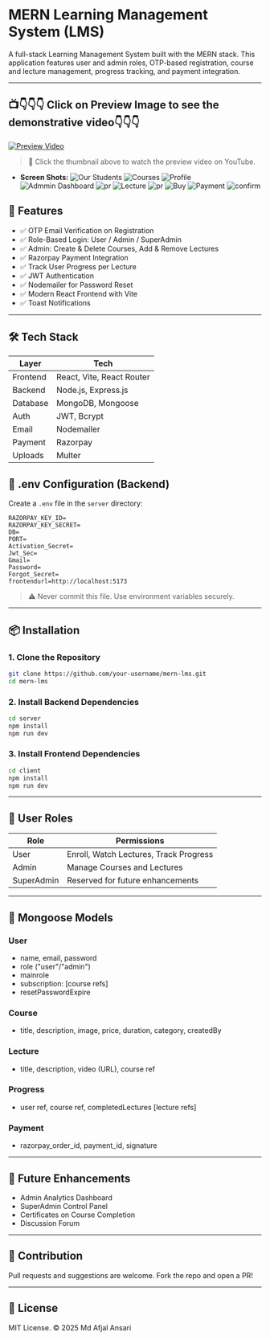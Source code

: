 # MERN Learning Management System (LMS)

A full-stack Learning Management System built with the MERN stack. This application features user and admin roles, OTP-based registration, course and lecture management, progress tracking, and payment integration.

---
## 📺👇👇👇 Click on Preview Image to see the demonstrative video👇👇👇

[![Preview Video](https://img.youtube.com/vi/-rkOo5zhuqM/0.jpg)](https://youtu.be/-rkOo5zhuqM)

> 🎥 Click the thumbnail above to watch the preview video on YouTube.

* **Screen Shots:**
    ![Our Students](frontend/public/s1.png)
    ![Courses](frontend/public/s2.png)
    ![Profile](frontend/public/s3.png)
    ![Admmin Dashboard](frontend/public/s4.png)
    ![pr](frontend/public/s5.png)
    ![Lecture](frontend/public/s6.png)
    ![pr](frontend/public/s7.png)
    ![Buy](frontend/public/s8.png)
    ![Payment](frontend/public/s9.png)
    ![confirm](frontend/public/s10.png)
## 🚀 Features

* ✅ OTP Email Verification on Registration
* ✅ Role-Based Login: User / Admin / SuperAdmin
* ✅ Admin: Create & Delete Courses, Add & Remove Lectures
* ✅ Razorpay Payment Integration
* ✅ Track User Progress per Lecture
* ✅ JWT Authentication
* ✅ Nodemailer for Password Reset
* ✅ Modern React Frontend with Vite
* ✅ Toast Notifications

---

## 🛠️ Tech Stack

| Layer    | Tech                      |
| -------- | ------------------------- |
| Frontend | React, Vite, React Router |
| Backend  | Node.js, Express.js       |
| Database | MongoDB, Mongoose         |
| Auth     | JWT, Bcrypt               |
| Email    | Nodemailer                |
| Payment  | Razorpay                  |
| Uploads  | Multer                    |


## 🧾 .env Configuration (Backend)

Create a `.env` file in the `server` directory:

```
RAZORPAY_KEY_ID=
RAZORPAY_KEY_SECRET=
DB=
PORT=
Activation_Secret=
Jwt_Sec=
Gmail=
Password=
Forgot_Secret=
frontendurl=http://localhost:5173
```

> ⚠️ Never commit this file. Use environment variables securely.

---

## 📦 Installation

### 1. Clone the Repository

```bash
git clone https://github.com/your-username/mern-lms.git
cd mern-lms
```

### 2. Install Backend Dependencies

```bash
cd server
npm install
npm run dev
```

### 3. Install Frontend Dependencies

```bash
cd client
npm install
npm run dev
```

---

## 🔐 User Roles

| Role       | Permissions                            |
| ---------- | -------------------------------------- |
| User       | Enroll, Watch Lectures, Track Progress |
| Admin      | Manage Courses and Lectures            |
| SuperAdmin | Reserved for future enhancements       |

---

## 📄 Mongoose Models

### User

* name, email, password
* role ("user"/"admin")
* mainrole
* subscription: [course refs]
* resetPasswordExpire

### Course

* title, description, image, price, duration, category, createdBy

### Lecture

* title, description, video (URL), course ref

### Progress

* user ref, course ref, completedLectures [lecture refs]

### Payment

* razorpay_order_id, payment_id, signature

---

## 📌 Future Enhancements

* Admin Analytics Dashboard
* SuperAdmin Control Panel
* Certificates on Course Completion
* Discussion Forum

---

## 🤝 Contribution

Pull requests and suggestions are welcome. Fork the repo and open a PR!

---

## 📝 License

MIT License. © 2025 Md Afjal Ansari
